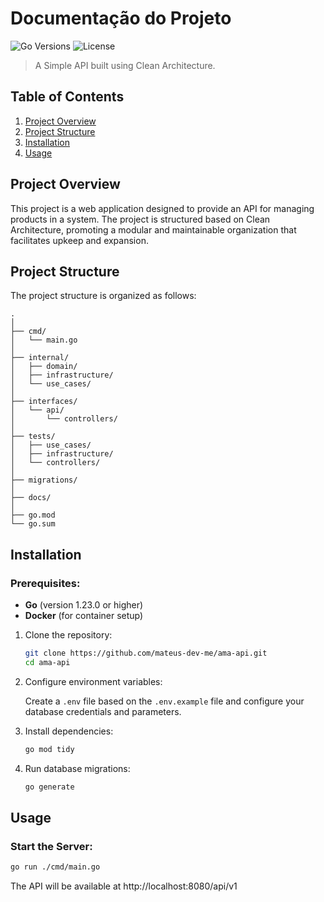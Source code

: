 # Documentação do Projeto

![Go Versions](https://img.shields.io/badge/go-v1.23.0-blue) ![License](https://img.shields.io/badge/license-MIT-green)

> A Simple API built using Clean Architecture.

## **Table of Contents**
1. [Project Overview](#project-overview)
2. [Project Structure](#project-structure)
3. [Installation](#installation)
4. [Usage](#usage)

## **Project Overview**

This project is a web application designed to provide an API for managing products in a system. The project is structured based on Clean Architecture, promoting a modular and maintainable organization that facilitates upkeep and expansion.

## **Project Structure**

The project structure is organized as follows:

```
.
│
├── cmd/
│   └── main.go
│
├── internal/
│   ├── domain/
│   ├── infrastructure/
│   └── use_cases/
│
├── interfaces/
│   └── api/
│       └── controllers/
│
├── tests/
│   ├── use_cases/
│   ├── infrastructure/
│   └── controllers/
│
├── migrations/
│
├── docs/
│
├── go.mod
└── go.sum
```


## **Installation**

### **Prerequisites:**

- **Go** (version 1.23.0 or higher)
- **Docker** (for container setup)

1. Clone the repository:

    ```bash
    git clone https://github.com/mateus-dev-me/ama-api.git
    cd ama-api
    ```

2. Configure environment variables:

    Create a `.env` file based on the `.env.example` file and configure your database credentials and parameters.

3. Install dependencies:

    ```bash
    go mod tidy
    ```

4. Run database migrations:

    ```bash
    go generate
    ```

## **Usage**

### **Start the Server:**

```bash
go run ./cmd/main.go
```

The API will be available at http://localhost:8080/api/v1

